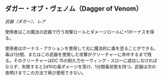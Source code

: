 ## ダガー・オブ・ヴェノム（Dagger of Venom）
*武器（ダガー）、レア*

使用者はこの魔法の武器で行う攻撃ロールとダメージロールに+1ボーナスを得る。

使用者はボーナス・アクションを使用して刃に魔法的に毒を塗ることができる。毒は1分間、またはこの武器を使用した攻撃がクリーチャーに命中するまで残る。そのクリーチャーはDC 15の耐久力セーヴィング・スローに成功しなければならず、失敗すると2d10の毒ダメージを受け、1分間毒状態を持つ。武器は次の夜明けまでこの方法で再び使用できない。